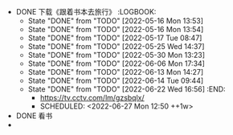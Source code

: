 - DONE 下载《跟着书本去旅行》
  :LOGBOOK:
  * State "DONE" from "TODO" [2022-05-16 Mon 13:53]
  * State "DONE" from "TODO" [2022-05-16 Mon 13:54]
  * State "DONE" from "TODO" [2022-05-17 Tue 08:47]
  * State "DONE" from "TODO" [2022-05-25 Wed 14:37]
  * State "DONE" from "TODO" [2022-05-30 Mon 13:23]
  * State "DONE" from "TODO" [2022-06-06 Mon 17:34]
  * State "DONE" from "TODO" [2022-06-13 Mon 14:27]
  * State "DONE" from "TODO" [2022-06-14 Tue 09:44]
  * State "DONE" from "TODO" [2022-06-22 Wed 16:56]
  :END:
	- https://tv.cctv.com/lm/gzsbqlx/
	- SCHEDULED: <2022-06-27 Mon 12:50 ++1w>
- DONE 看书
-